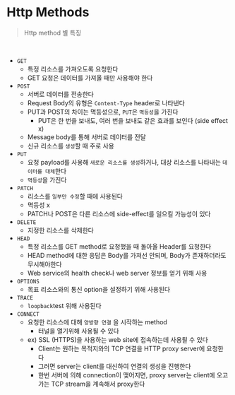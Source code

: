 # Http Methods

> Http method 별 특징

<br>

- `GET`
  - 특정 리소스를 가져오도록 요청한다
  - GET 요청은 데이터를 가져올 때만 사용해야 한다
- `POST`
  - 서버로 데이터를 전송한다
  - Request Body의 유형은 `Content-Type` header로 나타낸다
  - PUT과 POST의 차이는 멱등성으로, `PUT`은 `멱등성`을 가진다
    - PUT은 한 번을 보내도, 여러 번을 보내도 같은 효과를 보인다 (side effect x)
  - Message body를 통해 서버로 데이터를 전달
  - 신규 리소스를 `생성`할 때 주로 사용
- `PUT`
  - 요청 payload를 사용해 `새로운 리소스를 생성`하거나, 대상 리소스를 나타내는 `데이터를 대체`한다
  - `멱등성`을 가진다
- `PATCH`
  - 리소스를 `일부만 수정`할 때에 사용된다
  - 멱등성 x
  - PATCH나 POST은 다른 리소스에 side-effect를 일으킬 가능성이 있다
- `DELETE`
  - 지정한 리소스를 삭제한다
- `HEAD`
  - 특정 리소스를 GET method로 요청했을 때 돌아올 Header를 요청한다
  - HEAD method에 대한 응답은 Body를 가져선 안되며, Body가 존재하더라도 무시해야한다
  - Web service의 health check나 web server 정보를 얻기 위해 사용
- `OPTIONS`
  - 목표 리소스와의 통신 option을 설정하기 위해 사용된다
- `TRACE`
  - `loopback`test 위해 사용된다
- `CONNECT`
  - 요청한 리소스에 대해 `양방향 연결` 을 시작하는 method
    - 터널을 열기위해 사용될 수 있다
  - ex) SSL (HTTPS)을 사용하는  web site에 접속하는데 사용될 수 있다
    - Client는 원하는 목적지와의 TCP 연결을 HTTP proxy server에 요청한다
    - 그러면 server는 client를 대신하여 연결의 생성을 진행한다
    - 한번 서버에 의해 connection이 맺어지면, proxy server는 client에 오고가는 TCP stream을 계속해서 proxy한다

